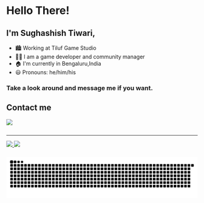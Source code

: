 # Hello There!
## I'm Sughashish Tiwari,
- 🏙 Working at Tiluf Game Studio
- 👨‍💻 I am a game developer and community manager
- 🏠 I'm currently in Bengaluru,India
- 😃 Pronouns: he/him/his

### Take a look around and message me if you want.

## Contact me
  
<div>
  <a href = "mailto:subhasish.tiluf@gmail.com">
    <img height="35" src="https://img.shields.io/badge/Gmail-D14836?style=for-the-badge&logo=gmail&logoColor=white" target="_blank">
  </a>
</div>

###
---

<div>
  <a href="https://github.com/Art-Maniac">
  <img height="180em" src="https://github-readme-stats.vercel.app/api?username=Art-Maniac&count_private=true&show_icons=true&theme=dracula&border_radius=24"/>
  <img height="180em" src="https://github-readme-stats.vercel.app/api/top-langs/?username=Art-Maniac&layout=compact&theme=dracula&border_radius=24"/>
</div>

###

![Snake animation](https://github.com/Noriller/Noriller/blob/output/github-contribution-grid-snake.svg)

